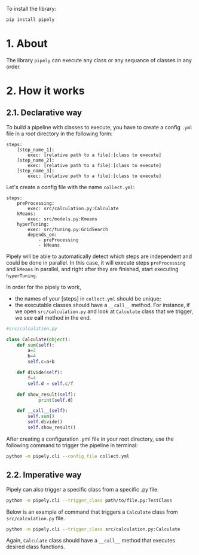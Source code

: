 To install the library:
```bash
pip install pipely
```

# 1. About

The library `pipely` can execute any class or any sequance of classes in any order.

# 2. How it works

## 2.1. Declarative way

To build a pipeline with classes to execute, you have to create a config `.yml` file in a *root* directory in the following form:

```text
steps:
    [step_name_1]:
        exec: [relative path to a file]:[class to execute]
    [step_name_2]:
        exec: [relative path to a file]:[class to execute]
    [step_name_3]:
        exec: [relative path to a file]:[class to execute]
```
Let's create a config file with the name `collect.yml`:

```text
steps:
    preProcessing:
        exec: src/calculation.py:Calculate
    kMeans:
        exec: src/models.py:Kmeans
    hyperTuning:
        exec: src/tuning.py:GridSearch
        depends_on: 
            - preProcessing
            - kMeans
```
Pipely will be able to automatically detect which steps are independent and could be done in parallel. In this case, it will execute steps `preProcessing` and `kMeans` in parallel, and right after they are finished, start executing `hyperTuning`.

In order for the pipely to work,
- the names of your [steps] in `collect.yml` should be unique;
- the executable classes should have a ``__call__`` method. For instance, if we open `src/calculation.py` and look at `Calculate` class that we trigger, we see __call__ method in the end.

```python
#src/calculation.py

class Calculate(object):
	def sum(self):
		a=2
		b=4
		self.c=a+b

	def divide(self):
		f=4
		self.d = self.c/f

    def show_result(self):
            print(self.d)

	def __call__(self):
		self.sum()
		self.divide()
        self.show_result()
```

After creating a configuration .yml file in your root directory, use the following command to trigger the pipeline in terminal:

```bash
python -m pipely.cli --config_file collect.yml
```

## 2.2. Imperative way
Pipely can also trigger a specific class from a specific .py file.

```bash
python -m pipely.cli --trigger_class path/to/file.py:TestClass
```

Below is an example of command that triggers a `Calculate` class from `src/calculation.py` file.

```bash
python -m pipely.cli --trigger_class src/calculation.py:Calculate
```

Again, `Calculate` class should have a `__call__` method that executes desired class functions.
